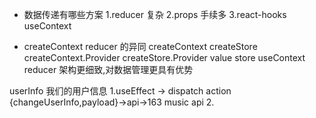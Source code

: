 - 数据传递有哪些方案
    1.reducer 复杂
    2.props 手续多
    3.react-hooks useContext

- createContext reducer 的异同
    createContext createStore
    createContext.Provider   createStore.Provider
    value    store
    useContext      
    reducer  架构更细致,对数据管理更具有优势

userInfo 我们的用户信息
    1.useEffect -> dispatch action {changeUserInfo,payload}->api->163 music api
    2.